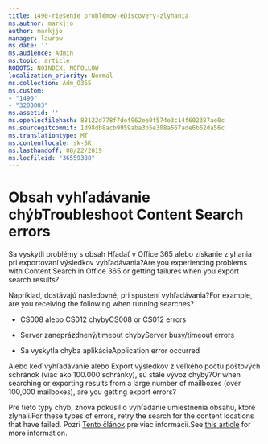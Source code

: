 ```yaml
---
title: 1490-riešenie problémov-eDiscovery-zlyhania
ms.author: markjjo
author: markjjo
manager: lauraw
ms.date: ''
ms.audience: Admin
ms.topic: article
ROBOTS: NOINDEX, NOFOLLOW
localization_priority: Normal
ms.collection: Adm_O365
ms.custom:
- "1490"
- "3200003"
ms.assetid: ''
ms.openlocfilehash: 88122d778f7def962ee0f574e3c14f602387ae0c
ms.sourcegitcommit: 1d98db8acb9959aba3b5e308a567ade6b62da56c
ms.translationtype: MT
ms.contentlocale: sk-SK
ms.lasthandoff: 08/22/2019
ms.locfileid: "36559388"
---
```

# <a name="troubleshoot-content-search-errors"></a><span data-ttu-id="44e12-102">Obsah vyhľadávanie chýb</span><span class="sxs-lookup"><span data-stu-id="44e12-102">Troubleshoot Content Search errors</span></span>

<span data-ttu-id="44e12-103">Sa vyskytli problémy s obsah Hľadať v Office 365 alebo získanie zlyhania pri exportovaní výsledkov vyhľadávania?</span><span class="sxs-lookup"><span data-stu-id="44e12-103">Are you experiencing problems with Content Search in Office 365 or getting failures when you export search results?</span></span>

<span data-ttu-id="44e12-104">Napríklad, dostávajú nasledovné, pri spustení vyhľadávania?</span><span class="sxs-lookup"><span data-stu-id="44e12-104">For example, are you receiving the following when running searches?</span></span>

- <span data-ttu-id="44e12-105">CS008 alebo CS012 chyby</span><span class="sxs-lookup"><span data-stu-id="44e12-105">CS008 or CS012 errors</span></span>

- <span data-ttu-id="44e12-106">Server zaneprázdnený/timeout chyby</span><span class="sxs-lookup"><span data-stu-id="44e12-106">Server busy/timeout errors</span></span>

- <span data-ttu-id="44e12-107">Sa vyskytla chyba aplikácie</span><span class="sxs-lookup"><span data-stu-id="44e12-107">Application error occurred</span></span>

<span data-ttu-id="44e12-108">Alebo keď vyhľadávanie alebo Export výsledkov z veľkého počtu poštových schránok (viac ako 100.000 schránky), sú stále vývoz chyby?</span><span class="sxs-lookup"><span data-stu-id="44e12-108">Or when searching or exporting results from a large number of mailboxes (over 100,000 mailboxes), are you getting export errors?</span></span>

<span data-ttu-id="44e12-109">Pre tieto typy chýb, znova pokúsil o vyhľadanie umiestnenia obsahu, ktoré zlyhali.</span><span class="sxs-lookup"><span data-stu-id="44e12-109">For these types of errors, retry the search for the content locations that have failed.</span></span> <span data-ttu-id="44e12-110">Pozri [Tento článok](https://docs.microsoft.com/office365/securitycompliance/retry-failed-content-search) pre viac informácií.</span><span class="sxs-lookup"><span data-stu-id="44e12-110">See  [this article](https://docs.microsoft.com/office365/securitycompliance/retry-failed-content-search) for more information.</span></span>
